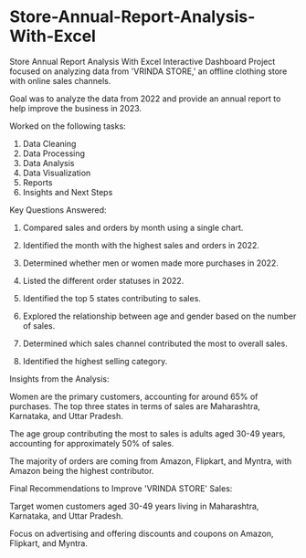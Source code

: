 # Store-Annual-Report-Analysis-With-Excel
Store Annual Report Analysis With Excel Interactive Dashboard
Project focused on analyzing data from 'VRINDA STORE,' an offline clothing store with online sales channels.

Goal was to analyze the data from 2022 and provide an annual report to help improve the business in 2023.

Worked on the following tasks:
1. Data Cleaning
2. Data Processing
3. Data Analysis
4. Data Visualization
5. Reports
6. Insights and Next Steps

Key Questions Answered:

1. Compared sales and orders by month using a single chart.

3. Identified the month with the highest sales and orders in 2022.

3. Determined whether men or women made more purchases in 2022.

4. Listed the different order statuses in 2022.

5. Identified the top 5 states contributing to sales.

6. Explored the relationship between age and gender based on the number of sales.

7. Determined which sales channel contributed the most to overall sales.

8. Identified the highest selling category.

Insights from the Analysis:

Women are the primary customers, accounting for around 65% of purchases.
The top three states in terms of sales are Maharashtra, Karnataka, and Uttar Pradesh.

The age group contributing the most to sales is adults aged 30-49 years, accounting for approximately 50% of sales.

The majority of orders are coming from Amazon, Flipkart, and Myntra, with Amazon being the highest contributor.

Final Recommendations to Improve 'VRINDA STORE' Sales:

Target women customers aged 30-49 years living in Maharashtra, Karnataka, and Uttar Pradesh.

Focus on advertising and offering discounts and coupons on Amazon, Flipkart, and Myntra.

